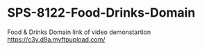 # SPS-8122-Food-Drinks-Domain
Food &amp; Drinks Domain
link of video demonstartion
https://c3y.d9a.myftpupload.com/
